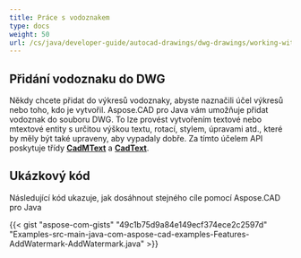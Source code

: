 ```yaml
---
title: Práce s vodoznakem
type: docs
weight: 50
url: /cs/java/developer-guide/autocad-drawings/dwg-drawings/working-with-watermark/
---
```


## **Přidání vodoznaku do DWG**

Někdy chcete přidat do výkresů vodoznaky, abyste naznačili účel výkresů nebo toho, kdo je vytvořil. Aspose.CAD pro Java vám umožňuje přidat vodoznak do souboru DWG. To lze provést vytvořením textové nebo mtextové entity s určitou výškou textu, rotací, stylem, úpravami atd., které by měly být také upraveny, aby vypadaly dobře. Za tímto účelem API poskytuje třídy [**CadMText**](https://reference.aspose.com/cad/java/com.aspose.cad.fileformats.cad.cadobjects/CadMText) a [**CadText**](https://reference.aspose.com/cad/java/com.aspose.cad.fileformats.cad.cadobjects/CadText).

## Ukázkový kód

Následující kód ukazuje, jak dosáhnout stejného cíle pomocí Aspose.CAD pro Java

{{< gist "aspose-com-gists" "49c1b75d9a84e149ecf374ece2c2597d" "Examples-src-main-java-com-aspose-cad-examples-Features-AddWatermark-AddWatermark.java" >}}
